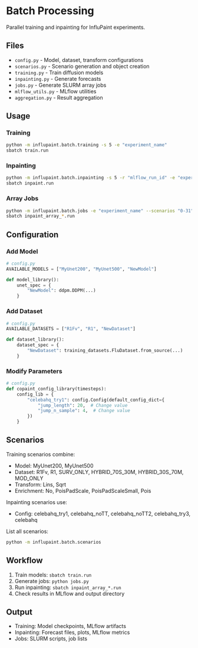 # Batch Processing

Parallel training and inpainting for InfluPaint experiments.

## Files

- `config.py` - Model, dataset, transform configurations
- `scenarios.py` - Scenario generation and object creation
- `training.py` - Train diffusion models
- `inpainting.py` - Generate forecasts
- `jobs.py` - Generate SLURM array jobs
- `mlflow_utils.py` - MLflow utilities
- `aggregation.py` - Result aggregation

## Usage

### Training
```bash
python -m influpaint.batch.training -s 5 -e "experiment_name"
sbatch train.run
```

### Inpainting
```bash
python -m influpaint.batch.inpainting -s 5 -r "mlflow_run_id" -e "experiment_name" --forecast_date "2022-11-14" --config_name "celebahq_try1"
sbatch inpaint.run
```

### Array Jobs
```bash
python -m influpaint.batch.jobs -e "experiment_name" --scenarios "0-31" --start_date "2022-10-12" --end_date "2023-05-15"
sbatch inpaint_array_*.run
```

## Configuration

### Add Model
```python
# config.py
AVAILABLE_MODELS = ["MyUnet200", "MyUnet500", "NewModel"]

def model_library():
    unet_spec = {
        "NewModel": ddpm.DDPM(...)
    }
```

### Add Dataset
```python
# config.py
AVAILABLE_DATASETS = ["R1Fv", "R1", "NewDataset"]

def dataset_library():
    dataset_spec = {
        "NewDataset": training_datasets.FluDataset.from_source(...)
    }
```

### Modify Parameters
```python
# config.py
def copaint_config_library(timesteps):
    config_lib = {
        "celebahq_try1": config.Config(default_config_dict={
            "jump_length": 20,  # Change value
            "jump_n_sample": 4,  # Change value
        })
    }
```

## Scenarios

Training scenarios combine:
- Model: MyUnet200, MyUnet500
- Dataset: R1Fv, R1, SURV_ONLY, HYBRID_70S_30M, HYBRID_30S_70M, MOD_ONLY
- Transform: Lins, Sqrt
- Enrichment: No, PoisPadScale, PoisPadScaleSmall, Pois

Inpainting scenarios use:
- Config: celebahq_try1, celebahq_noTT, celebahq_noTT2, celebahq_try3, celebahq

List all scenarios:
```bash
python -m influpaint.batch.scenarios
```

## Workflow

1. Train models: `sbatch train.run`
2. Generate jobs: `python jobs.py`
3. Run inpainting: `sbatch inpaint_array_*.run`
4. Check results in MLflow and output directory

## Output

- Training: Model checkpoints, MLflow artifacts
- Inpainting: Forecast files, plots, MLflow metrics
- Jobs: SLURM scripts, job lists